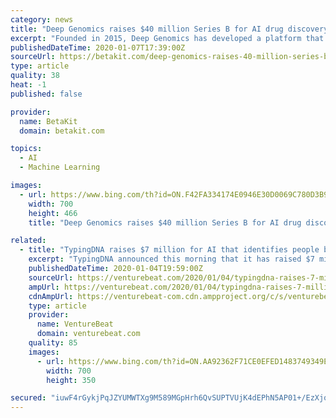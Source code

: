 ```yaml
---
category: news
title: "Deep Genomics raises $40 million Series B for AI drug discovery platform"
excerpt: "Founded in 2015, Deep Genomics has developed a platform that uses deep learning-based technology to help geneticists, chemists, and molecular biologists create therapies. Its software system, Saturn, is used to search across 69 billion molecules and pinpoint 1,000 compounds that can be used to alter the composition of cells. Deep Genomics ..."
publishedDateTime: 2020-01-07T17:39:00Z
sourceUrl: https://betakit.com/deep-genomics-raises-40-million-series-b-for-ai-drug-discovery-platform/
type: article
quality: 38
heat: -1
published: false

provider:
  name: BetaKit
  domain: betakit.com

topics:
  - AI
  - Machine Learning

images:
  - url: https://www.bing.com/th?id=ON.F42FA334174E0946E30D0069C780D3B9
    width: 700
    height: 466
    title: "Deep Genomics raises $40 million Series B for AI drug discovery platform"

related:
  - title: "TypingDNA raises $7 million for AI that identifies people by how they type"
    excerpt: "TypingDNA announced this morning that it has raised $7 million in series A funding led by Gradient Ventures, Google’s AI-focused venture fund, with participation from Techstars Ventures and EU-based fund GapMinder. According to CEO Popa, the proceeds will fund the build-out of TypingDNA’s developer support network and tools to integrate its ..."
    publishedDateTime: 2020-01-04T19:59:00Z
    sourceUrl: https://venturebeat.com/2020/01/04/typingdna-raises-7-million-for-ai-that-identifies-people-by-how-they-type/
    ampUrl: https://venturebeat.com/2020/01/04/typingdna-raises-7-million-for-ai-that-identifies-people-by-how-they-type/amp/
    cdnAmpUrl: https://venturebeat-com.cdn.ampproject.org/c/s/venturebeat.com/2020/01/04/typingdna-raises-7-million-for-ai-that-identifies-people-by-how-they-type/amp/
    type: article
    provider:
      name: VentureBeat
      domain: venturebeat.com
    quality: 85
    images:
      - url: https://www.bing.com/th?id=ON.AA92362F71CE0EFED1483749349E37E6
        width: 700
        height: 350

secured: "iuwF4rGykjPqJZYUMWTXg9M589MGpHrh6QvSUPTVUjK4dEPhN5AP01+/EzXjqhNkWZOdDRCA9Peaxa4axNNF1TLbViBXUrMCvVYd5QBN9ux51V5RItc91rzyoNVnD6/IRCVNbBR7OGyUyabVlrKfkMhLaoRv2glAB3gkotEypFLYnkxQsbLwXqawHWjTFyjEAsNrSrkzAUTEKmJL3N4zpnjdhFjC+INZYgfkOMy2oietp/3R6JI9CjxDU2NNV3nhjyfepJyitGuEK+rpylaxkg==;v99mRiPG3VIO8FrOW4yD7A=="
---
```


